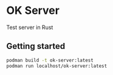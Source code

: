 # OK Server

Test server in Rust

## Getting started

```bash
podman build -t ok-server:latest
podman run localhost/ok-server:latest
```
